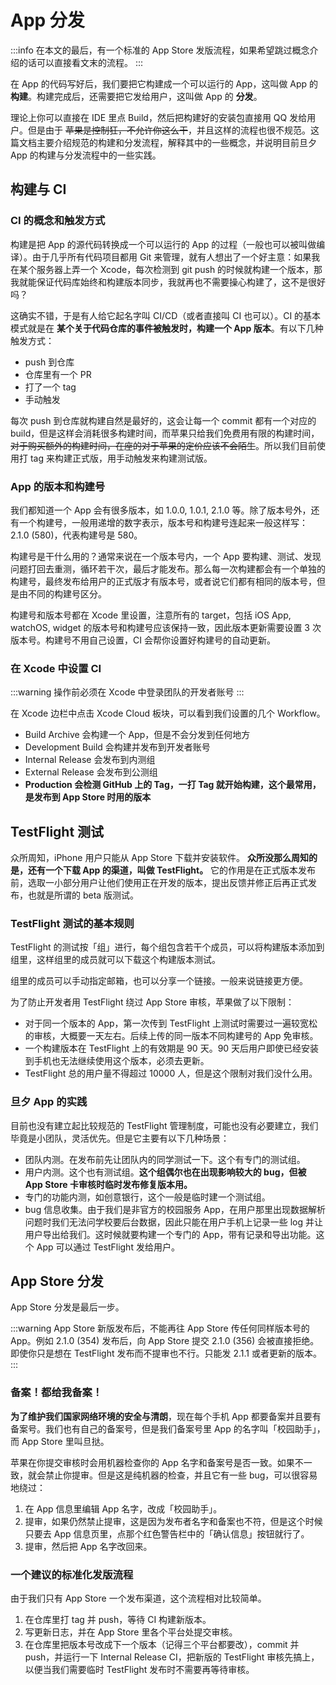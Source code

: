 # App 分发

:::info
在本文的最后，有一个标准的 App Store 发版流程，如果希望跳过概念介绍的话可以直接看文末的流程。
:::

在 App 的代码写好后，我们要把它构建成一个可以运行的 App，这叫做 App 的 **构建**。构建完成后，还需要把它发给用户，这叫做 App 的 **分发**。

理论上你可以直接在 IDE 里点 Build，然后把构建好的安装包直接用 QQ 发给用户。但是由于 ~~苹果是控制狂，不允许你这么干~~，并且这样的流程也很不规范。这篇文档主要介绍规范的构建和分发流程，解释其中的一些概念，并说明目前旦夕 App 的构建与分发流程中的一些实践。

## 构建与 CI

### CI 的概念和触发方式

构建是把 App 的源代码转换成一个可以运行的 App 的过程（一般也可以被叫做编译）。由于几乎所有代码项目都用 Git 来管理，就有人想出了一个好主意：如果我在某个服务器上弄一个 Xcode，每次检测到 git push 的时候就构建一个版本，那我就能保证代码库始终和构建版本同步，我就再也不需要操心构建了，这不是很好吗？

这确实不错，于是有人给它起名字叫 CI/CD（或者直接叫 CI 也可以）。CI 的基本模式就是在 **某个关于代码仓库的事件被触发时，构建一个 App 版本**。有以下几种触发方式：

- push 到仓库
- 仓库里有一个 PR
- 打了一个 tag
- 手动触发

每次 push 到仓库就构建自然是最好的，这会让每一个 commit 都有一个对应的 build，但是这样会消耗很多构建时间，而苹果只给我们免费用有限的构建时间，~~对于购买额外的构建时间，在座的对于苹果的定价应该不会陌生~~。所以我们目前使用打 tag 来构建正式版，用手动触发来构建测试版。

### App 的版本和构建号

我们都知道一个 App 会有很多版本，如 1.0.0, 1.0.1, 2.1.0 等。除了版本号外，还有一个构建号，一般用递增的数字表示，版本号和构建号连起来一般这样写：2.1.0 (580)，代表构建号是 580。

构建号是干什么用的？通常来说在一个版本号内，一个 App 要构建、测试、发现问题打回去重测，循环若干次，最后才能发布。那么每一次构建都会有一个单独的构建号，最终发布给用户的正式版才有版本号，或者说它们都有相同的版本号，但是由不同的构建号区分。

构建号和版本号都在 Xcode 里设置，注意所有的 target，包括 iOS App, watchOS, widget 的版本号和构建号应该保持一致，因此版本更新需要设置 3 次版本号。构建号不用自己设置，CI 会帮你设置好构建号的自动更新。

### 在 Xcode 中设置 CI

:::warning
操作前必须在 Xcode 中登录团队的开发者账号
:::

在 Xcode 边栏中点击 Xcode Cloud 板块，可以看到我们设置的几个 Workflow。

- Build Archive 会构建一个 App，但是不会分发到任何地方
- Development Build 会构建并发布到开发者账号
- Internal Release 会发布到内测组
- External Release 会发布到公测组
- **Production 会检测 GitHub 上的 Tag，一打 Tag 就开始构建，这个最常用，是发布到 App Store 时用的版本**


## TestFlight 测试

众所周知，iPhone 用户只能从 App Store 下载并安装软件。 **众所没那么周知的是，还有一个下载 App 的渠道，叫做 TestFlight。** 它的作用是在正式版本发布前，选取一小部分用户让他们使用正在开发的版本，提出反馈并修正后再正式发布，也就是所谓的 beta 版测试。

### TestFlight 测试的基本规则

TestFlight 的测试按「组」进行，每个组包含若干个成员，可以将构建版本添加到组里，这样组里的成员就可以下载这个构建版本测试。

组里的成员可以手动指定邮箱，也可以分享一个链接。一般来说链接更方便。

为了防止开发者用 TestFlight 绕过 App Store 审核，苹果做了以下限制：

- 对于同一个版本的 App，第一次传到 TestFlight 上测试时需要过一遍较宽松的审核，大概要一天左右。后续上传的同一版本不同构建号的 App 免审核。
- 一个构建版本在 TestFlight 上的有效期是 90 天。90 天后用户即使已经安装到手机也无法继续使用这个版本，必须去更新。
- TestFlight 总的用户量不得超过 10000 人，但是这个限制对我们没什么用。

### 旦夕 App 的实践

目前也没有建立起比较规范的 TestFlight 管理制度，可能也没有必要建立，我们毕竟是小团队，灵活优先。但是它主要有以下几种场景：

- 团队内测。在发布前先让团队内的同学测试一下。这个有专门的测试组。
- 用户内测。这个也有测试组。**这个组偶尔也在出现影响较大的 bug，但被 App Store 卡审核时临时发布修复版本用。**
- 专门的功能内测，如创意银行，这个一般是临时建一个测试组。
- bug 信息收集。由于我们是非官方的校园服务 App，在用户那里出现数据解析问题时我们无法问学校要后台数据，因此只能在用户手机上记录一些 log 并让用户导出给我们。这时候就要构建一个专门的 App，带有记录和导出功能。这个 App 可以通过 TestFlight 发给用户。

## App Store 分发

App Store 分发是最后一步。

:::warning
App Store 新版发布后，不能再往 App Store 传任何同样版本号的 App。例如 2.1.0 (354) 发布后，向 App Store 提交 2.1.0 (356) 会被直接拒绝。即使你只是想在 TestFlight 发布而不提审也不行。只能发 2.1.1 或者更新的版本。
:::

### 备案！都给我备案！

**为了维护我们国家网络环境的安全与清朗**，现在每个手机 App 都要备案并且要有备案号。我们也有自己的备案号，但是我们备案号里 App 的名字叫「校园助手」，而 App Store 里叫旦挞。

苹果在你提交审核时会用机器检查你的 App 名字和备案号是否一致。如果不一致，就会禁止你提审。但是这是纯机器的检查，并且它有一些 bug，可以很容易地绕过：

1. 在 App 信息里编辑 App 名字，改成「校园助手」。
2. 提审，如果仍然禁止提审，这是因为发布者名字和备案也不符，但是这个时候只要去 App 信息页里，点那个红色警告栏中的「确认信息」按钮就行了。
3. 提审，然后把 App 名字改回来。

### 一个建议的标准化发版流程

由于我们只有 App Store 一个发布渠道，这个流程相对比较简单。

1. 在仓库里打 tag 并 push，等待 CI 构建新版本。
2. 写更新日志，并在 App Store 里各个平台处提交审核。
3. 在仓库里把版本号改成下一个版本（记得三个平台都要改），commit 并 push，并运行一下 Internal Release CI，把新版的 TestFlight 审核先搞上，以便当我们需要临时 TestFlight 发布时不需要再等待审核。
